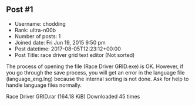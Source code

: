 ## Post #1
- Username: chodding
- Rank: ultra-n00b
- Number of posts: 1
- Joined date: Fri Jun 19, 2015 9:50 pm
- Post datetime: 2017-08-05T12:23:12+00:00
- Post Title: race driver grid text editor (Not sorted)

The process of opening the file (Race Driver GRID.exe) is OK. 
However, if you go through the save process, you will get an error in the language file (language_eng.lng) because the internal sorting is not done. 
Ask for help to handle language files normally.


 Race Driver GRID.rar
(164.18 KiB) Downloaded 45 times
